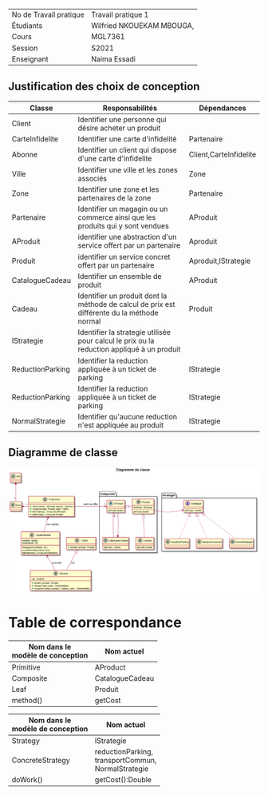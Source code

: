 | | |
|-|-|
|No de Travail pratique|	Travail pratique 1|
|Étudiants|Wilfried NKOUEKAM MBOUGA,	|
|Cours|	MGL7361|
|Session|S2021|
|Enseignant|Naima Essadi|
## Justification des choix de conception
|Classe|	Responsabilités|	Dépendances|
|------|-------------------|---------------|
|Client|Identifier une personne qui désire acheter un produit||
|CarteInfidelite|Identifier une carte d'infidelité|Partenaire|
|Abonne|Identifier un client qui dispose d'une carte d'infidelite|Client,CarteInfidelite|
|Ville|Identifier une ville et les zones associés|Zone|
|Zone|Identifier une zone et les partenaires de la zone|Partenaire|
|Partenaire|Identifier un magagin ou un commerce ainsi que les produits qui y sont vendues|AProduit|
|AProduit|identifier une abstraction d'un service offert par un partenaire|Aproduit|
|Produit|identifier un service concret offert par un partenaire|Aproduit,IStrategie|
|CatalogueCadeau|Identifier un ensemble de produit |AProduit|
|Cadeau|Identifier un produit dont la méthode de calcul de prix est différente du la méthode normal|Produit|
|IStrategie|Identifier la strategie utilisée pour calcul le prix ou la reduction appliqué à un produit||
|ReductionParking|Identifier la reduction appliquée à un ticket de parking|IStrategie|
|ReductionParking|Identifier la reduction appliquée à un ticket de parking|IStrategie|
|NormalStrategie|Identifier qu'aucune reduction n'est appliquée au produit |IStrategie|

## Diagramme de classe
![](out/DiagrammeDeChoixDeConception2/Diagramme%20de%20classe.png)


# Table de correspondance

|Nom dans le <br>modèle de conception | Nom actuel |
|-|-|
|Primitive| AProduct |
|Composite| CatalogueCadeau  |
|Leaf| Produit |
|method()| getCost |


|Nom dans le <br>modèle de conception | Nom actuel |
|-|-|
|Strategy| IStrategie |
|ConcreteStrategy| reductionParking,<br>transportCommun,<br>NormalStrategie |
|doWork()| getCost():Double |

